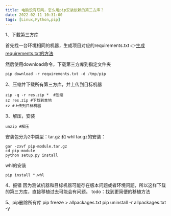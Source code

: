 ```yaml
---
title: 电脑没有联网，怎么用pip安装依赖的第三方库？
date: 2022-02-11 10:31:00
tags: [Linux,Python,pip]
---
```


1、下载第三方库

首先找一台环境相同的机器，生成项目对应的requirements.txt
👉[生成requirements.txt的方法](http://www.python4office.cn/create-requeriments/)

然后使用download命令，下载第三方库到指定文件夹
```python
pip download -r requirements.txt -d /tmp/pip
```

2、压缩并下载所有第三方库，并上传到目标机器

<!-- more -->

```shell
zip -q -r res.zip *  #压缩
sz res.zip #下载到本地
rz #上传到目标机器
```

3、解压，安装
```shell
unzip #解压
```
安装包分为2中类型：tar.gz 和 whl
tar.gz的安装：
```shell
gar -zxvf pip-module.tar.gz
cd pip-module
python setup.py install
```
whl的安装
```shell
pip install *.whl
```

4、报错
因为测试机器和目标机器可能存在版本问题或者环境问题，所以这样下载的第三方库，直接移植过去可能会有问题。
todo：找到更简便的移植方法


5、pip删除所有库
pip freeze > allpackages.txt
pip uninstall -r allpackages.txt -y
